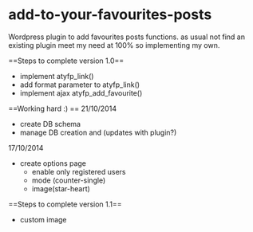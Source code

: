 add-to-your-favourites-posts
============================

Wordpress plugin to add favourites posts functions. as usual not find an existing plugin meet my need at 100% so implementing my own.


==Steps to complete version 1.0==
- implement atyfp_link()
- add format parameter to atyfp_link()
- implement ajax atyfp_add_favourite()



==Working hard :) ==
21/10/2014
- create DB schema
- manage DB creation and (updates with plugin?)

17/10/2014
- create options page
    - enable only registered users
    - mode (counter-single)
    - image(star-heart)


==Steps to complete version 1.1==
- custom image


